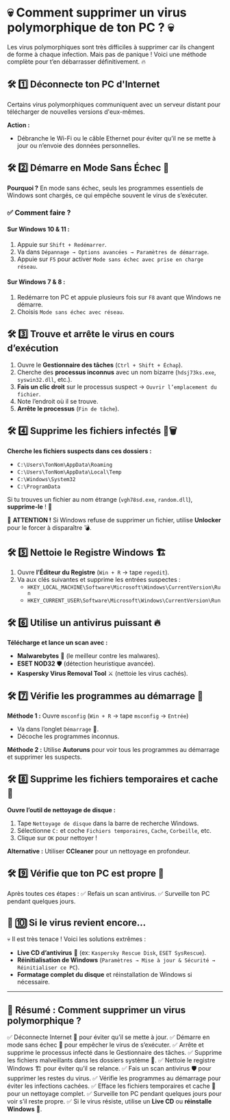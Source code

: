 # 💀 Comment supprimer un virus polymorphique de ton PC ? 💀

Les virus polymorphiques sont très difficiles à supprimer car ils changent de forme à chaque infection. Mais pas de panique ! Voici une méthode complète pour t’en débarrasser définitivement. 🔥

## 🛠 1️⃣ Déconnecte ton PC d'Internet

Certains virus polymorphiques communiquent avec un serveur distant pour télécharger de nouvelles versions d'eux-mêmes.

**Action :**
- Débranche le Wi-Fi ou le câble Ethernet pour éviter qu’il ne se mette à jour ou n’envoie des données personnelles.

## 🛠 2️⃣ Démarre en Mode Sans Échec 🔧

**Pourquoi ?** En mode sans échec, seuls les programmes essentiels de Windows sont chargés, ce qui empêche souvent le virus de s’exécuter.

### ✅ Comment faire ?
#### Sur Windows 10 & 11 :
1. Appuie sur `Shift + Redémarrer`.
2. Va dans `Dépannage → Options avancées → Paramètres de démarrage`.
3. Appuie sur `F5` pour activer `Mode sans échec avec prise en charge réseau`.

#### Sur Windows 7 & 8 :
1. Redémarre ton PC et appuie plusieurs fois sur `F8` avant que Windows ne démarre.
2. Choisis `Mode sans échec avec réseau`.

## 🛠 3️⃣ Trouve et arrête le virus en cours d’exécution

1. Ouvre le **Gestionnaire des tâches** (`Ctrl + Shift + Échap`).
2. Cherche des **processus inconnus** avec un nom bizarre (`hdsj73ks.exe`, `syswin32.dll`, etc.).
3. **Fais un clic droit** sur le processus suspect → `Ouvrir l’emplacement du fichier`.
4. Note l’endroit où il se trouve.
5. **Arrête le processus** (`Fin de tâche`).

## 🛠 4️⃣ Supprime les fichiers infectés 📂🗑️

**Cherche les fichiers suspects dans ces dossiers :**
- `C:\Users\TonNom\AppData\Roaming`
- `C:\Users\TonNom\AppData\Local\Temp`
- `C:\Windows\System32`
- `C:\ProgramData`

Si tu trouves un fichier au nom étrange (`vgh78sd.exe`, `random.dll`), **supprime-le** ! 🚀

🚨 **ATTENTION !**
Si Windows refuse de supprimer un fichier, utilise **Unlocker** pour le forcer à disparaître 💣.

## 🛠 5️⃣ Nettoie le Registre Windows 🏗️

1. Ouvre **l’Éditeur du Registre** (`Win + R` → tape `regedit`).
2. Va aux clés suivantes et supprime les entrées suspectes :
    - `HKEY_LOCAL_MACHINE\Software\Microsoft\Windows\CurrentVersion\Run`
    - `HKEY_CURRENT_USER\Software\Microsoft\Windows\CurrentVersion\Run`

## 🛠 6️⃣ Utilise un antivirus puissant 🔥

**Télécharge et lance un scan avec :**
- **Malwarebytes** 🦠 (le meilleur contre les malwares).
- **ESET NOD32** 🛡️ (détection heuristique avancée).
- **Kaspersky Virus Removal Tool** ⚔️ (nettoie les virus cachés).

## 🛠 7️⃣ Vérifie les programmes au démarrage 🔄

**Méthode 1 :** Ouvre `msconfig` (`Win + R` → tape `msconfig` → `Entrée`)
- Va dans l’onglet `Démarrage` 🚀.
- Décoche les programmes inconnus.

**Méthode 2 :** Utilise **Autoruns** pour voir tous les programmes au démarrage et supprimer les suspects.

## 🛠 8️⃣ Supprime les fichiers temporaires et cache 🧹

**Ouvre l’outil de nettoyage de disque :**
1. Tape `Nettoyage de disque` dans la barre de recherche Windows.
2. Sélectionne `C:` et coche `Fichiers temporaires`, `Cache`, `Corbeille`, etc.
3. Clique sur `OK` pour nettoyer !

**Alternative :** Utiliser **CCleaner** pour un nettoyage en profondeur.

## 🛠 9️⃣ Vérifie que ton PC est propre 🧐

Après toutes ces étapes :
✅ Refais un scan antivirus.
✅ Surveille ton PC pendant quelques jours.

## 🚨 🔟 Si le virus revient encore…

💀 Il est très tenace ! Voici les solutions extrêmes :

- **Live CD d’antivirus** 📀 (ex: `Kaspersky Rescue Disk`, `ESET SysRescue`).
- **Réinitialisation de Windows** (`Paramètres → Mise à jour & Sécurité → Réinitialiser ce PC`).
- **Formatage complet du disque** et réinstallation de Windows si nécessaire.

---

## 🎯 **Résumé : Comment supprimer un virus polymorphique ?**
✅ Déconnecte Internet 📡 pour éviter qu’il se mette à jour.
✅ Démarre en mode sans échec 🚀 pour empêcher le virus de s’exécuter.
✅ Arrête et supprime le processus infecté dans le Gestionnaire des tâches.
✅ Supprime les fichiers malveillants dans les dossiers système 📂.
✅ Nettoie le registre Windows 🏗️ pour éviter qu’il se relance.
✅ Fais un scan antivirus 🛡️ pour supprimer les restes du virus.
✅ Vérifie les programmes au démarrage pour éviter les infections cachées.
✅ Efface les fichiers temporaires et cache 🧹 pour un nettoyage complet.
✅ Surveille ton PC pendant quelques jours pour voir s’il reste propre.
✅ Si le virus résiste, utilise un **Live CD** ou **réinstalle Windows** 🔄.